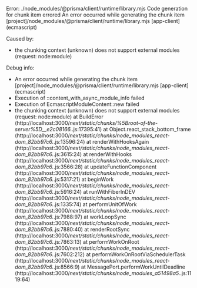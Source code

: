 Error: ./node_modules/@prisma/client/runtime/library.mjs
Code generation for chunk item errored
An error occurred while generating the chunk item [project]/node_modules/@prisma/client/runtime/library.mjs [app-client] (ecmascript)

Caused by:
- the chunking context (unknown) does not support external modules (request: node:module)

Debug info:
- An error occurred while generating the chunk item [project]/node_modules/@prisma/client/runtime/library.mjs [app-client] (ecmascript)
- Execution of <ModuleChunkItem as EcmascriptChunkItem>::content_with_async_module_info failed
- Execution of EcmascriptModuleContent::new failed
- the chunking context (unknown) does not support external modules (request: node:module)
    at BuildError (http://localhost:3000/_next/static/chunks/%5Broot-of-the-server%5D__e2c08166._.js:17395:41)
    at Object.react_stack_bottom_frame (http://localhost:3000/_next/static/chunks/node_modules_react-dom_82bb97c6._.js:13596:24)
    at renderWithHooksAgain (http://localhost:3000/_next/static/chunks/node_modules_react-dom_82bb97c6._.js:3615:24)
    at renderWithHooks (http://localhost:3000/_next/static/chunks/node_modules_react-dom_82bb97c6._.js:3566:28)
    at updateFunctionComponent (http://localhost:3000/_next/static/chunks/node_modules_react-dom_82bb97c6._.js:5317:21)
    at beginWork (http://localhost:3000/_next/static/chunks/node_modules_react-dom_82bb97c6._.js:5916:24)
    at runWithFiberInDEV (http://localhost:3000/_next/static/chunks/node_modules_react-dom_82bb97c6._.js:1335:74)
    at performUnitOfWork (http://localhost:3000/_next/static/chunks/node_modules_react-dom_82bb97c6._.js:7988:97)
    at workLoopSync (http://localhost:3000/_next/static/chunks/node_modules_react-dom_82bb97c6._.js:7880:40)
    at renderRootSync (http://localhost:3000/_next/static/chunks/node_modules_react-dom_82bb97c6._.js:7863:13)
    at performWorkOnRoot (http://localhost:3000/_next/static/chunks/node_modules_react-dom_82bb97c6._.js:7602:212)
    at performWorkOnRootViaSchedulerTask (http://localhost:3000/_next/static/chunks/node_modules_react-dom_82bb97c6._.js:8566:9)
    at MessagePort.performWorkUntilDeadline (http://localhost:3000/_next/static/chunks/node_modules_a51498a5._.js:1119:64)